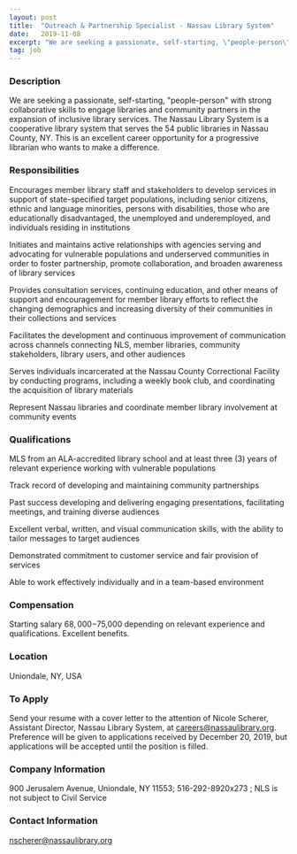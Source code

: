 ```yaml
---
layout: post
title:  "Outreach & Partnership Specialist - Nassau Library System"
date:   2019-11-08
excerpt: "We are seeking a passionate, self-starting, \"people-person\" with strong collaborative skills to engage libraries and community partners in the expansion of inclusive library services. The Nassau Library System is a cooperative library system that serves the 54 public libraries in Nassau County, NY. This is an excellent career opportunity for..."
tag: job
---
```


### Description   

We are seeking a passionate, self-starting, "people-person" with strong collaborative skills to engage libraries and community partners in the expansion of inclusive library services. The Nassau Library System is a cooperative library system that serves the 54 public libraries in Nassau County, NY. This is an excellent career opportunity for a progressive librarian who wants to make a difference.


### Responsibilities   

Encourages member library staff and stakeholders to develop services in support of state-specified target populations, including senior citizens, ethnic and language minorities, persons with disabilities, those who are educationally disadvantaged, the unemployed and underemployed, and individuals residing in institutions 

Initiates and maintains active relationships with agencies serving and advocating for vulnerable populations and underserved communities in order to foster partnership, promote collaboration, and broaden awareness of library services 

Provides consultation services, continuing education, and other means of support and encouragement for member library efforts to reflect the changing demographics and increasing diversity of their communities in their collections and services

Facilitates the development and continuous improvement of communication across channels connecting NLS, member libraries, community stakeholders, library users, and other audiences 

Serves individuals incarcerated at the Nassau County Correctional Facility by conducting programs, including a weekly book club, and coordinating the acquisition of library materials 

Represent Nassau libraries and coordinate member library involvement at community events  



### Qualifications   

MLS from an ALA-accredited library school and at least three (3) years of relevant experience working with vulnerable populations 

Track record of developing and maintaining community partnerships 

Past success developing and delivering engaging presentations, facilitating meetings, and training diverse audiences 

Excellent verbal, written, and visual communication skills, with the ability to tailor messages to target audiences 

Demonstrated commitment to customer service and fair provision of services 

Able to work effectively individually and in a team-based environment 



### Compensation   

Starting salary $68,000-$75,000 depending on relevant experience and qualifications. Excellent benefits.


### Location   

Uniondale, NY, USA




### To Apply   

Send your resume with a cover letter to the attention of Nicole Scherer, Assistant Director, Nassau Library System, at careers@nassaulibrary.org. Preference will be given to applications received by December 20, 2019, but applications will be accepted until the position is filled.


### Company Information   

900 Jerusalem Avenue, Uniondale, NY 11553; 516-292-8920x273 ; NLS is not subject to Civil Service


### Contact Information   

nscherer@nassaulibrary.org

